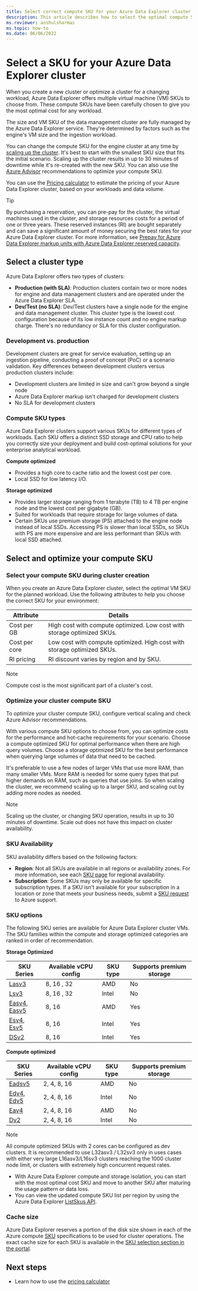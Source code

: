 ```yaml
---
title: Select correct compute SKU for your Azure Data Explorer cluster
description: This article describes how to select the optimal compute SKU size for Azure Data Explorer cluster.
ms.reviewer: anshulsharmas
ms.topic: how-to
ms.date: 06/06/2022
---
```


# Select a SKU for your Azure Data Explorer cluster

When you create a new cluster or optimize a cluster for a changing workload, Azure Data Explorer offers multiple virtual machine (VM) SKUs to choose from. These compute SKUs have been carefully chosen to give you the most optimal cost for any workload.

The size and VM SKU of the data management cluster are fully managed by the Azure Data Explorer service. They're determined by factors such as the engine's VM size and the ingestion workload.

You can change the compute SKU for the engine cluster at any time by [scaling up the cluster](manage-cluster-vertical-scaling.md). It's best to start with the smallest SKU size that fits the initial scenario. Scaling up the cluster results in up to 30 minutes of downtime while it's re-created with the new SKU. You can also use the [Azure Advisor](azure-advisor.md) recommendations to optimize your compute SKU.

You can use the [Pricing calculator](https://aka.ms/adx.cost) to estimate the pricing of your Azure Data Explorer cluster, based on your workloads and data volume.

> [!TIP]
> By purchasing a reservation, you can pre-pay for the cluster, the virtual machines used in the cluster, and storage resources costs for a period of one or three years. These reserved instances (RI) are bought separately and can save a significant amount of money securing the best rates for your Azure Data Explorer cluster. For more information, see [Prepay for Azure Data Explorer markup units with Azure Data Explorer reserved capacity](pricing-reserved-capacity.md).

## Select a cluster type

Azure Data Explorer offers two types of clusters:

* **Production (with SLA)**: Production clusters contain two or more nodes for engine and data management clusters and are operated under the Azure Data Explorer SLA.
* **Dev/Test (no SLA)**: Dev/Test clusters have a single node for the engine and data management cluster. This cluster type is the lowest cost configuration because of its low instance count and no engine markup charge. There's no redundancy or SLA for this cluster configuration.

### Development vs. production

Development clusters are great for service evaluation, setting up an ingestion pipeline, conducting a proof of concept (PoC) or a scenario validation. Key differences between development clusters versus production clusters include:

* Development clusters are limited in size and can't grow beyond a single node
* Azure Data Explorer markup isn't charged for development clusters
* No SLA for development clusters

### Compute SKU types

Azure Data Explorer clusters support various SKUs for different types of workloads. Each SKU offers a distinct SSD storage and CPU ratio to help you correctly size your deployment and build cost-optimal solutions for your enterprise analytical workload.

**Compute optimized**

* Provides a high core to cache ratio and the lowest cost per core.
* Local SSD for low latency I/O.

**Storage optimized**

* Provides larger storage ranging from 1 terabyte (TB) to 4 TB per engine node and the lowest cost per gigabyte (GB).
* Suited for workloads that require storage for large volumes of data.
* Certain SKUs use premium storage (PS) attached to the engine node instead of local SSDs. Accessing PS is slower than local SSDs, so SKUs with PS are more expensive and are less performant than SKUs with local SSD attached.

## Select and optimize your compute SKU

### Select your compute SKU during cluster creation

When you create an Azure Data Explorer cluster, select the optimal VM SKU for the planned workload.
Use the following attributes to help you choose the correct SKU for your environment:

| Attribute | Details |
|--|--|
|Cost per GB| High cost with compute optimized. Low cost with storage optimized SKUs. |
|Cost per core| Low cost with compute optimized. High cost with storage optimized SKUs. |
| RI pricing | RI discount varies by region and by SKU. |

> [!NOTE]
> Compute cost is the most significant part of a cluster's cost.

### Optimize your cluster compute SKU

To optimize your cluster compute SKU, configure vertical scaling and check Azure Advisor recommendations.

With various compute SKU options to choose from, you can optimize costs for the performance and hot-cache requirements for your scenario.
Choose a compute optimized SKU for optimal performance when there are high query volumes.
Choose a storage optimized SKU for the best performance when querying large volumes of data that need to be cached.  

It's preferable to use a few nodes of larger VMs that use more RAM, than many smaller VMs. More RAM is needed for some query types that put higher demands on RAM, such as queries that use joins. So when scaling the cluster, we recommend scaling up to a larger SKU, and scaling out by adding more nodes as needed.

> [!NOTE]
> Scaling up the cluster, or changing SKU operation, results in up to 30 minutes of downtime. Scale out does not have this impact on cluster availability.

### SKU Availability

SKU availability differs based on the following factors:

* **Region**: Not all SKUs are available in all regions or availability zones. For more information, see each [SKU page](#sku-options) for regional availability.
* **Subscription**: Some SKUs may only be available for specific subscription types. If a SKU isn't available for your subscription in a location or zone that meets your business needs, submit a [SKU request](/troubleshoot/azure/general/region-access-request-process) to Azure support.

### SKU options

The following SKU series are available for Azure Data Explorer cluster VMs. The SKU families within the compute and storage optimized categories are ranked in order of recommendation.

**Storage Optimized**

| SKU Series | Available vCPU config | SKU type | Supports premium storage |
|--|--|--|--|
| [Lasv3](/azure/virtual-machines/lasv3-series) | 8, 16 , 32| AMD | No |
| [Lsv3](/azure/virtual-machines/lsv3-series) | 8, 16 , 32| Intel | No |
|  [Easv4](/azure/virtual-machines/eav4-easv4-series), [Easv5](/azure/virtual-machines/easv5-eadsv5-series) | 8, 16 | AMD | Yes |
| [Esv4](/azure/virtual-machines/ev4-esv4-series), [Esv5](/azure/virtual-machines/ev5-esv5-series) | 8, 16 | Intel | Yes |
| [DSv2](/azure/virtual-machines/dv2-dsv2-series) | 8, 16 | Intel | Yes |

**Compute optimized**

| SKU Series | Available vCPU config | SKU type | Supports premium storage |
|--|--|--|--|
| [Eadsv5](/azure/virtual-machines/easv5-eadsv5-series) | 2, 4, 8, 16 | AMD | No |
| [Edv4](/azure/virtual-machines/edv4-edsv4-series), [Edv5](/azure/virtual-machines/edv5-edsv5-series) | 2, 4, 8, 16 | Intel | No |
| [Eav4](/azure/virtual-machines/eav4-easv4-series) | 2, 4, 8, 16 | AMD | No |
| [Dv2](/azure/virtual-machines/dv2-dsv2-series) | 2, 4, 8, 16 | Intel | No |

> [!NOTE]
> All compute optimized SKUs with 2 cores can be configured as dev clusters.
> It is recommended to use L32asv3 / L32sv3 only in uses cases with either very large L16asv3/L16sv3 clusters reaching the 1000 cluster node limit, or clusters with extremely high concurrent request rates.

* With Azure Data Explorer compute and storage isolation, you can start with the most optimal cost SKU and move to another SKU after maturing the usage pattern or data loss.
* You can view the updated compute SKU list per region by using the Azure Data Explorer [ListSkus API](/dotnet/api/microsoft.azure.management.kusto.clustersoperationsextensions.listskus).

### Cache size

Azure Data Explorer reserves a portion of the disk size shown in each of the Azure compute [SKU](#sku-options) specifications to be used for cluster operations. The exact cache size for each SKU is available in the [SKU selection section in the portal](https://ms.portal.azure.com/#create/Microsoft.AzureKusto).

## Next steps

* Learn how to use the [pricing calculator](pricing-calculator.md)


